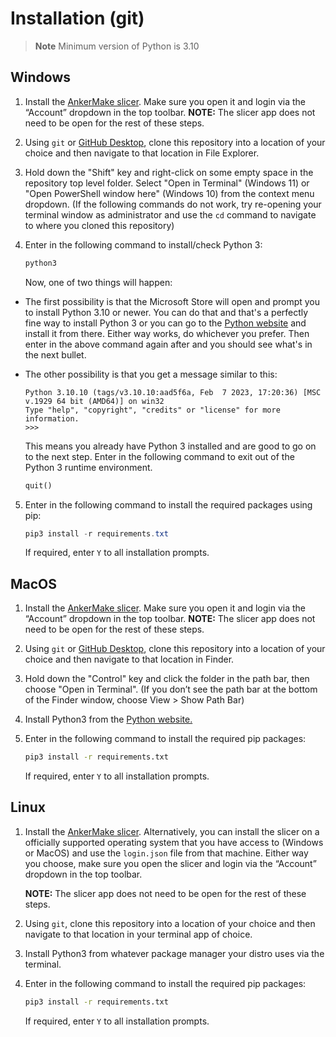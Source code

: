 # Installation (git)

> **Note**
> Minimum version of Python is 3.10

## Windows

1. Install the [AnkerMake slicer](https://www.ankermake.com/software). Make sure you open it and login via the “Account” dropdown in the top toolbar.
   **NOTE:** The slicer app does not need to be open for the rest of these steps.
   
2. Using `git` or [GitHub Desktop](https://desktop.github.com/), clone this repository into a location of your choice and then navigate to that location in File Explorer.

3. Hold down the "Shift" key and right-click on some empty space in the repository top level folder. Select "Open in Terminal" (Windows 11) or  "Open PowerShell window here" (Windows 10) from the context menu dropdown. (If the following commands do not work, try re-opening your terminal window as administrator and use the `cd` command to navigate to where you cloned this repository)

4. Enter in the following command to install/check Python 3:

   ```powershell
   python3
   ```

   Now, one of two things will happen:

- The first possibility is that the Microsoft Store will open and prompt you to install Python 3.10 or newer. You can do that and that's a perfectly fine way to install Python 3 or you can go to the [Python website](https://www.python.org/downloads/) and install it from there. Either way works, do whichever you prefer. Then enter in the above command again after and you should see what's in the next bullet.

- The other possibility is that you get a message similar to this:

  ```
  Python 3.10.10 (tags/v3.10.10:aad5f6a, Feb  7 2023, 17:20:36) [MSC v.1929 64 bit (AMD64)] on win32
  Type "help", "copyright", "credits" or "license" for more information.
  >>>
  ```

  This means you already have Python 3 installed and are good to go on to the next step. Enter in the following command to exit out of the Python 3 runtime environment.

  ```python
  quit()
  ```

5. Enter in the following command to install the required packages using pip:

   ```powershell
   pip3 install -r requirements.txt
   ```

   If required, enter `Y` to all installation prompts.



## MacOS

1. Install the [AnkerMake slicer](https://www.ankermake.com/software). Make sure you open it and login via the “Account” dropdown in the top toolbar.
   **NOTE:** The slicer app does not need to be open for the rest of these steps.

2. Using `git` or [GitHub Desktop](https://desktop.github.com/), clone this repository into a location of your choice and then navigate to that location in Finder.

3. Hold down the "Control" key and click the folder in the path bar, then choose "Open in Terminal". (If you don’t see the path bar at the bottom of the Finder window, choose View > Show Path Bar)

4. Install Python3 from the [Python website.](https://www.python.org/downloads/macos/)

5. Enter in the following command to install the required pip packages:

   ```bash
   pip3 install -r requirements.txt
   ```

   If required, enter `Y` to all installation prompts.

## Linux

1. Install the [AnkerMake slicer](https://www.ankermake.com/software). Alternatively, you can install the slicer on a officially supported operating system that you have access to (Windows or MacOS) and use the `login.json` file from that machine. Either way you choose, make sure you open the slicer and login via the “Account” dropdown in the top toolbar.

   **NOTE:** The slicer app does not need to be open for the rest of these steps.

2. Using `git`, clone this repository into a location of your choice and then navigate to that location in your terminal app of choice.

3. Install Python3 from whatever package manager your distro uses via the terminal.

4. Enter in the following command to install the required pip packages:

   ```bash
   pip3 install -r requirements.txt
   ```

   If required, enter `Y` to all installation prompts.
